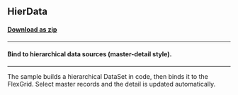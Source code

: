 ## HierData
#### [Download as zip](https://grapecity.github.io/DownGit/#/home?url=https://github.com/GrapeCity/ComponentOne-WinForms-Samples/tree/master/NetFramework\FlexGrid\VB\HierData)
____
#### Bind to hierarchical data sources (master-detail style).
____
The sample builds a hierarchical DataSet in code, then binds it to the FlexGrid. Select master records and the detail is updated automatically.
